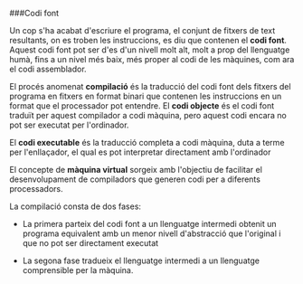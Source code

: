 ###Codi font  

Un cop s'ha acabat d'escriure el programa, el conjunt de fitxers de text
resultants, on es troben les instruccions, es diu que contenen el __codi font__.
Aquest codi font pot ser d'es d'un nivell molt alt, molt a prop del
llenguatge humà, fins a un nivel més baix, més proper al codi de les màquines,
com ara el codi assemblador.  

El procés anomenat __compilació__ és la traducció del codi font dels fitxers
del programa en fitxers en format binari que contenen les instruccions en
un format que el processador pot entendre. El __codi objecte__ és el codi
font traduït per aquest compilador a codi màquina, pero aquest codi encara
no pot ser executat per l'ordinador.  

El __codi executable__ és la traducció completa a codi màquina, duta a terme per
l'enllaçador, el qual es pot interpretar directament amb l'ordinador  

El concepte de __màquina virtual__ sorgeix amb l'objectiu de facilitar el
desenvolupament de compiladors que generen codi per a diferents processadors.

La compilació consta de dos fases:  

* La primera parteix del codi font a un llenguatge intermedi obtenit un 
programa equivalent amb un menor nivell d'abstracció que l'original i que no
pot ser directament executat

* La segona fase tradueix el llenguatge intermedi a un llenguatge comprensible
per la màquina.  

